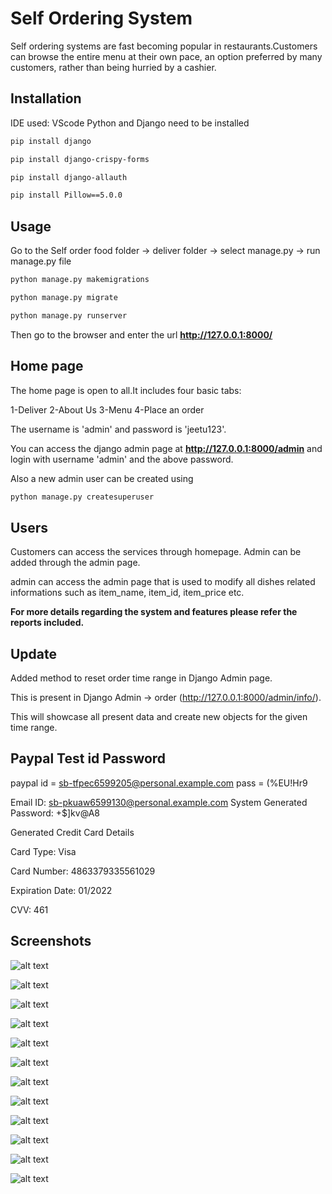 # Self Ordering System
Self ordering systems are fast becoming popular in restaurants.Customers can browse the entire menu at their own pace, an option preferred by many customers, rather than being hurried by a cashier.

## Installation

IDE used: VScode
Python and Django need to be installed

```bash
pip install django
```

```bash
pip install django-crispy-forms
```

```bash
pip install django-allauth
```

```bash
pip install Pillow==5.0.0
```

## Usage

Go to the Self order food folder -> deliver folder -> select manage.py -> run manage.py file

```bash
python manage.py makemigrations
```

```bash
python manage.py migrate
```

```bash
python manage.py runserver
```

Then go to the browser and enter the url **http://127.0.0.1:8000/**


## Home page

The home page is open to all.It includes four basic tabs:

1-Deliver
2-About Us
3-Menu
4-Place an order
  
The username is 'admin' and password is 'jeetu123'. 
 
You can access the django admin page at **http://127.0.0.1:8000/admin** and login with username 'admin' and the above password.

Also a new admin user can be created using

```bash
python manage.py createsuperuser
```

## Users

Customers can access the services through homepage.
Admin can be added through the admin page. 

admin can access the admin page that is used to modify all dishes related informations such as item_name, item_id, item_price etc.

**For more details regarding the system and features please refer the reports included.**

## Update

Added method to reset order time range in Django Admin page.

This is present in Django Admin -> order (http://127.0.0.1:8000/admin/info/).  


This will showcase all present data and create new objects for the given time range. 


## Paypal Test id Password

paypal id = sb-tfpec6599205@personal.example.com
pass = (%EU!Hr9

Email ID: sb-pkuaw6599130@personal.example.com
System Generated Password: +$]kv@A8

Generated Credit Card Details

Card Type: Visa

Card Number: 4863379335561029

Expiration Date: 01/2022

CVV: 461

## Screenshots

![alt text](https://shorturl.at/ksS03)

![alt text](https://shorturl.at/ioBF9)

![alt text](https://shorturl.at/ablFS)

![alt text](https://shorturl.at/czIJM)

![alt text](https://shorturl.at/myJP4)

![alt text](https://shorturl.at/htAD8)

![alt text](https://shorturl.at/agmLX)

![alt text](https://shorturl.at/cnoEV)

![alt text](https://shorturl.at/kFL69)

![alt text](https://shorturl.at/stzL6)

![alt text](https://shorturl.at/jzAI9)

![alt text](https://shorturl.at/qACKQ)